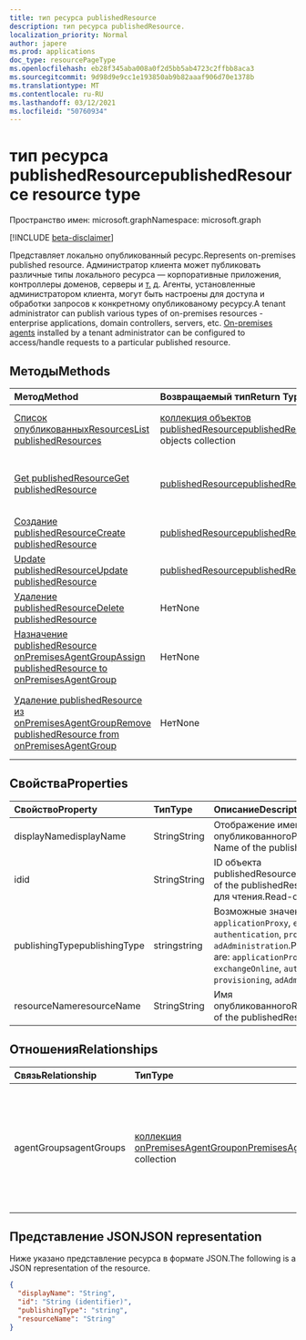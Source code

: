 ```yaml
---
title: тип ресурса publishedResource
description: тип ресурса publishedResource.
localization_priority: Normal
author: japere
ms.prod: applications
doc_type: resourcePageType
ms.openlocfilehash: eb28f345aba008a0f2d5bb5ab4723c2ffbb8aca3
ms.sourcegitcommit: 9d98d9e9cc1e193850ab9b82aaaf906d70e1378b
ms.translationtype: MT
ms.contentlocale: ru-RU
ms.lasthandoff: 03/12/2021
ms.locfileid: "50760934"
---
```

# <a name="publishedresource-resource-type"></a><span data-ttu-id="eda3c-103">тип ресурса publishedResource</span><span class="sxs-lookup"><span data-stu-id="eda3c-103">publishedResource resource type</span></span>

<span data-ttu-id="eda3c-104">Пространство имен: microsoft.graph</span><span class="sxs-lookup"><span data-stu-id="eda3c-104">Namespace: microsoft.graph</span></span>

[!INCLUDE [beta-disclaimer](../../includes/beta-disclaimer.md)]

<span data-ttu-id="eda3c-105">Представляет локально опубликованный ресурс.</span><span class="sxs-lookup"><span data-stu-id="eda3c-105">Represents on-premises published resource.</span></span> <span data-ttu-id="eda3c-106">Администратор клиента может публиковать различные типы локального ресурса — корпоративные приложения, контроллеры доменов, серверы и [т.](onpremisesagent.md) д. Агенты, установленные администратором клиента, могут быть настроены для доступа и обработки запросов к конкретному опубликованому ресурсу.</span><span class="sxs-lookup"><span data-stu-id="eda3c-106">A tenant administrator can publish various types of on-premises resources - enterprise applications, domain controllers, servers, etc. [On-premises agents](onpremisesagent.md) installed by a tenant administrator can be configured to access/handle requests to a particular published resource.</span></span>

## <a name="methods"></a><span data-ttu-id="eda3c-107">Методы</span><span class="sxs-lookup"><span data-stu-id="eda3c-107">Methods</span></span>

| <span data-ttu-id="eda3c-108">Метод</span><span class="sxs-lookup"><span data-stu-id="eda3c-108">Method</span></span>       | <span data-ttu-id="eda3c-109">Возвращаемый тип</span><span class="sxs-lookup"><span data-stu-id="eda3c-109">Return Type</span></span> | <span data-ttu-id="eda3c-110">Описание</span><span class="sxs-lookup"><span data-stu-id="eda3c-110">Description</span></span> |
|:-------------|:------------|:------------|
| [<span data-ttu-id="eda3c-111">Список опубликованныхResources</span><span class="sxs-lookup"><span data-stu-id="eda3c-111">List publishedResources</span></span>](../api/publishedresource-list.md) | <span data-ttu-id="eda3c-112">[коллекция объектов publishedResource](publishedresource.md)</span><span class="sxs-lookup"><span data-stu-id="eda3c-112">[publishedResource](publishedresource.md) objects collection</span></span> | <span data-ttu-id="eda3c-113">Получите **коллекцию объектов publishedResources.**</span><span class="sxs-lookup"><span data-stu-id="eda3c-113">Get a **publishedResources** object collection.</span></span> |
| [<span data-ttu-id="eda3c-114">Get publishedResource</span><span class="sxs-lookup"><span data-stu-id="eda3c-114">Get publishedResource</span></span>](../api/publishedresource-get.md) | [<span data-ttu-id="eda3c-115">publishedResource</span><span class="sxs-lookup"><span data-stu-id="eda3c-115">publishedResource</span></span>](publishedresource.md) | <span data-ttu-id="eda3c-116">Ознакомьтесь с свойствами и отношениями объекта **publishedResource.**</span><span class="sxs-lookup"><span data-stu-id="eda3c-116">Read the properties and relationships of a **publishedResource** object.</span></span> |
| [<span data-ttu-id="eda3c-117">Создание publishedResource</span><span class="sxs-lookup"><span data-stu-id="eda3c-117">Create publishedResource</span></span>](../api/publishedresource-post.md) |  [<span data-ttu-id="eda3c-118">publishedResource</span><span class="sxs-lookup"><span data-stu-id="eda3c-118">publishedResource</span></span>](publishedresource.md)  | <span data-ttu-id="eda3c-119">Создание нового **publishedResource**.</span><span class="sxs-lookup"><span data-stu-id="eda3c-119">Create a new **publishedResource**.</span></span> |
| [<span data-ttu-id="eda3c-120">Update publishedResource</span><span class="sxs-lookup"><span data-stu-id="eda3c-120">Update publishedResource</span></span>](../api/publishedresource-update.md) | [<span data-ttu-id="eda3c-121">publishedResource</span><span class="sxs-lookup"><span data-stu-id="eda3c-121">publishedResource</span></span>](publishedresource.md) | <span data-ttu-id="eda3c-122">Обновление **объекта publishedResource.**</span><span class="sxs-lookup"><span data-stu-id="eda3c-122">Update a **publishedResource** object.</span></span> |
| [<span data-ttu-id="eda3c-123">Удаление publishedResource</span><span class="sxs-lookup"><span data-stu-id="eda3c-123">Delete  publishedResource</span></span>](../api/publishedresource-delete.md) | <span data-ttu-id="eda3c-124">Нет</span><span class="sxs-lookup"><span data-stu-id="eda3c-124">None</span></span> | <span data-ttu-id="eda3c-125">Удаление **объекта publishedResource.**</span><span class="sxs-lookup"><span data-stu-id="eda3c-125">Delete a **publishedResource** object.</span></span> |
| [<span data-ttu-id="eda3c-126">Назначение publishedResource onPremisesAgentGroup</span><span class="sxs-lookup"><span data-stu-id="eda3c-126">Assign publishedResource to onPremisesAgentGroup</span></span>](../api/publishedresource-post-agentgroups.md) | <span data-ttu-id="eda3c-127">Нет</span><span class="sxs-lookup"><span data-stu-id="eda3c-127">None</span></span> | <span data-ttu-id="eda3c-128">Назначение **объекта publishedResource** в **onPremisesAgentGroup.**</span><span class="sxs-lookup"><span data-stu-id="eda3c-128">Assign a **publishedResource** object to an **onPremisesAgentGroup**.</span></span> |
| [<span data-ttu-id="eda3c-129">Удаление publishedResource из onPremisesAgentGroup</span><span class="sxs-lookup"><span data-stu-id="eda3c-129">Remove publishedResource from onPremisesAgentGroup</span></span>](../api/publishedresource-delete-agentgroups.md) | <span data-ttu-id="eda3c-130">Нет</span><span class="sxs-lookup"><span data-stu-id="eda3c-130">None</span></span> |  <span data-ttu-id="eda3c-131">Удалите **объект publishedResource** из **onPremisesAgentGroup.**</span><span class="sxs-lookup"><span data-stu-id="eda3c-131">Remove a **publishedResource** object from an **onPremisesAgentGroup**.</span></span>|

## <a name="properties"></a><span data-ttu-id="eda3c-132">Свойства</span><span class="sxs-lookup"><span data-stu-id="eda3c-132">Properties</span></span>

| <span data-ttu-id="eda3c-133">Свойство</span><span class="sxs-lookup"><span data-stu-id="eda3c-133">Property</span></span>     | <span data-ttu-id="eda3c-134">Тип</span><span class="sxs-lookup"><span data-stu-id="eda3c-134">Type</span></span>        | <span data-ttu-id="eda3c-135">Описание</span><span class="sxs-lookup"><span data-stu-id="eda3c-135">Description</span></span> |
|:-------------|:------------|:------------|
|<span data-ttu-id="eda3c-136">displayName</span><span class="sxs-lookup"><span data-stu-id="eda3c-136">displayName</span></span>|<span data-ttu-id="eda3c-137">String</span><span class="sxs-lookup"><span data-stu-id="eda3c-137">String</span></span>| <span data-ttu-id="eda3c-138">Отображение имени опубликованногоРесурса.</span><span class="sxs-lookup"><span data-stu-id="eda3c-138">Display Name of the publishedResource.</span></span>|
|<span data-ttu-id="eda3c-139">id</span><span class="sxs-lookup"><span data-stu-id="eda3c-139">id</span></span>|<span data-ttu-id="eda3c-140">String</span><span class="sxs-lookup"><span data-stu-id="eda3c-140">String</span></span>| <span data-ttu-id="eda3c-141">ID объекта publishedResource.</span><span class="sxs-lookup"><span data-stu-id="eda3c-141">The object id of the publishedResource.</span></span> <span data-ttu-id="eda3c-142">Только для чтения.</span><span class="sxs-lookup"><span data-stu-id="eda3c-142">Read-only.</span></span>|
|<span data-ttu-id="eda3c-143">publishingType</span><span class="sxs-lookup"><span data-stu-id="eda3c-143">publishingType</span></span>|<span data-ttu-id="eda3c-144">string</span><span class="sxs-lookup"><span data-stu-id="eda3c-144">string</span></span>| <span data-ttu-id="eda3c-145">Возможные значения: `applicationProxy`, `exchangeOnline`, `authentication`, `provisioning`, `adAdministration`.</span><span class="sxs-lookup"><span data-stu-id="eda3c-145">Possible values are: `applicationProxy`, `exchangeOnline`, `authentication`, `provisioning`, `adAdministration`.</span></span>|
|<span data-ttu-id="eda3c-146">resourceName</span><span class="sxs-lookup"><span data-stu-id="eda3c-146">resourceName</span></span>|<span data-ttu-id="eda3c-147">String</span><span class="sxs-lookup"><span data-stu-id="eda3c-147">String</span></span>|<span data-ttu-id="eda3c-148">Имя опубликованногоResource.</span><span class="sxs-lookup"><span data-stu-id="eda3c-148">Name of the publishedResource.</span></span>|

## <a name="relationships"></a><span data-ttu-id="eda3c-149">Отношения</span><span class="sxs-lookup"><span data-stu-id="eda3c-149">Relationships</span></span>

| <span data-ttu-id="eda3c-150">Связь</span><span class="sxs-lookup"><span data-stu-id="eda3c-150">Relationship</span></span> | <span data-ttu-id="eda3c-151">Тип</span><span class="sxs-lookup"><span data-stu-id="eda3c-151">Type</span></span>        | <span data-ttu-id="eda3c-152">Описание</span><span class="sxs-lookup"><span data-stu-id="eda3c-152">Description</span></span> |
|:-------------|:------------|:------------|
|<span data-ttu-id="eda3c-153">agentGroups</span><span class="sxs-lookup"><span data-stu-id="eda3c-153">agentGroups</span></span>|<span data-ttu-id="eda3c-154">[коллекция onPremisesAgentGroup](onpremisesagentgroup.md)</span><span class="sxs-lookup"><span data-stu-id="eda3c-154">[onPremisesAgentGroup](onpremisesagentgroup.md) collection</span></span>| <span data-ttu-id="eda3c-155">Список **onPremisesAgentGroups,** которые **назначены публикацииResource.**</span><span class="sxs-lookup"><span data-stu-id="eda3c-155">List of **onPremisesAgentGroups** that a **publishedResource** is assigned to.</span></span> <span data-ttu-id="eda3c-156">Только для чтения.</span><span class="sxs-lookup"><span data-stu-id="eda3c-156">Read-only.</span></span> <span data-ttu-id="eda3c-157">Допускается значение null.</span><span class="sxs-lookup"><span data-stu-id="eda3c-157">Nullable.</span></span>|

## <a name="json-representation"></a><span data-ttu-id="eda3c-158">Представление JSON</span><span class="sxs-lookup"><span data-stu-id="eda3c-158">JSON representation</span></span>

<span data-ttu-id="eda3c-159">Ниже указано представление ресурса в формате JSON.</span><span class="sxs-lookup"><span data-stu-id="eda3c-159">The following is a JSON representation of the resource.</span></span>

<!-- {
  "blockType": "resource",
  "optionalProperties": [

  ],
  "@odata.type": "microsoft.graph.publishedResource",
  "keyProperty": "id"
}-->

```json
{
  "displayName": "String",
  "id": "String (identifier)",
  "publishingType": "string",
  "resourceName": "String"
}
```

<!-- uuid: 16cd6b66-4b1a-43a1-adaf-3a886856ed98
2019-02-04 14:57:30 UTC -->
<!-- {
  "type": "#page.annotation",
  "description": "publishedResource resource",
  "keywords": "",
  "section": "documentation",
  "tocPath": ""
}-->


